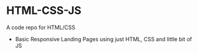# HTML-CSS-JS
A code repo for HTML/CSS
* Basic Responsive Landing Pages using just HTML, CSS and little bit of JS


